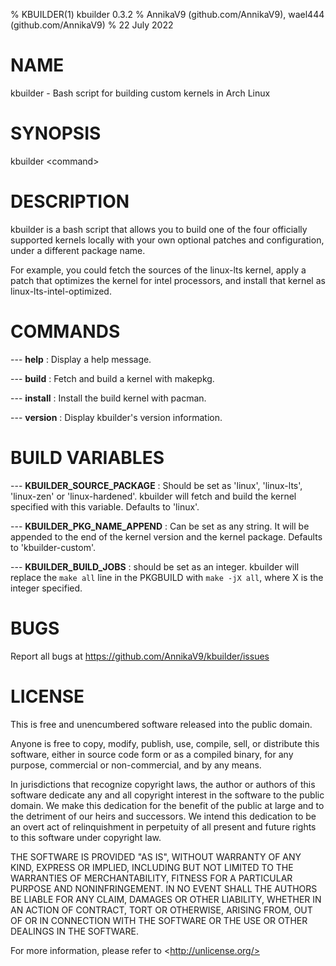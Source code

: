 % KBUILDER(1) kbuilder 0.3.2
% AnnikaV9 (github.com/AnnikaV9), wael444 (github.com/AnnikaV9)
% 22 July 2022

# NAME
kbuilder - Bash script for building custom kernels in Arch Linux

# SYNOPSIS
kbuilder \<command>

# DESCRIPTION
kbuilder is a bash script that allows you to build one of the four officially supported kernels locally with your own optional patches and configuration, under a different package name.

For example, you could fetch the sources of the linux-lts kernel, apply a patch that optimizes the kernel for intel processors, and install that kernel as linux-lts-intel-optimized.

# COMMANDS
\-\-\- **help**
:   Display a help message.

\-\-\- **build**
:   Fetch and build a kernel with makepkg.

\-\-\- **install**
:   Install the build kernel with pacman.

\-\-\- **version**
:   Display kbuilder's version information.

# BUILD VARIABLES
\-\-\- **KBUILDER_SOURCE_PACKAGE**
:   Should be set as 'linux', 'linux-lts', 'linux-zen' or 'linux-hardened'. kbuilder will fetch and build the kernel specified with this variable. Defaults to 'linux'. 

\-\-\- **KBUILDER_PKG_NAME_APPEND**
:   Can be set as any string. It will be appended to the end of the kernel version and the kernel package. Defaults to 'kbuilder-custom'.

\-\-\- **KBUILDER_BUILD_JOBS**
: should be set as an integer. kbuilder will replace the `make all` line in the PKGBUILD with `make -jX all`, where X is the integer specified.

# BUGS
Report all bugs at https://github.com/AnnikaV9/kbuilder/issues

# LICENSE
This is free and unencumbered software released into the public domain.

Anyone is free to copy, modify, publish, use, compile, sell, or
distribute this software, either in source code form or as a compiled
binary, for any purpose, commercial or non-commercial, and by any
means.

In jurisdictions that recognize copyright laws, the author or authors
of this software dedicate any and all copyright interest in the
software to the public domain. We make this dedication for the benefit
of the public at large and to the detriment of our heirs and
successors. We intend this dedication to be an overt act of
relinquishment in perpetuity of all present and future rights to this
software under copyright law.

THE SOFTWARE IS PROVIDED "AS IS", WITHOUT WARRANTY OF ANY KIND,
EXPRESS OR IMPLIED, INCLUDING BUT NOT LIMITED TO THE WARRANTIES OF
MERCHANTABILITY, FITNESS FOR A PARTICULAR PURPOSE AND NONINFRINGEMENT.
IN NO EVENT SHALL THE AUTHORS BE LIABLE FOR ANY CLAIM, DAMAGES OR
OTHER LIABILITY, WHETHER IN AN ACTION OF CONTRACT, TORT OR OTHERWISE,
ARISING FROM, OUT OF OR IN CONNECTION WITH THE SOFTWARE OR THE USE OR
OTHER DEALINGS IN THE SOFTWARE.

For more information, please refer to \<http://unlicense.org/>
